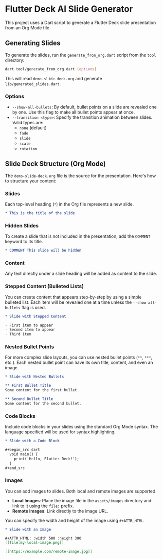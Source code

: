 # Flutter Deck AI Slide Generator

This project uses a Dart script to generate a Flutter Deck slide presentation from an Org Mode file.

## Generating Slides

To generate the slides, run the `generate_from_org.dart` script from the `tool` directory:

```bash
dart tool/generate_from_org.dart [options]
```

This will read `demo-slide-deck.org` and generate `lib/generated_slides.dart`.

### Options

- `--show-all-bullets`: By default, bullet points on a slide are revealed one by one. Use this flag to make all bullet points appear at once.
- `--transition <type>`: Specify the transition animation between slides. Valid types are:
  - `none` (default)
  - `fade`
  - `slide`
  - `scale`
  - `rotation`

## Slide Deck Structure (Org Mode)

The `demo-slide-deck.org` file is the source for the presentation. Here's how to structure your content:

### Slides

Each top-level heading (`*`) in the Org file represents a new slide.

```org
* This is the title of the slide
```

### Hidden Slides

To create a slide that is not included in the presentation, add the `COMMENT` keyword to its title.

```org
* COMMENT This slide will be hidden
```

### Content

Any text directly under a slide heading will be added as content to the slide.

### Stepped Content (Bulleted Lists)

You can create content that appears step-by-step by using a simple bulleted list. Each item will be revealed one at a time unless the `--show-all-bullets` flag is used.

```org
* Slide with Stepped Content

- First item to appear
- Second item to appear
- Third item
```

### Nested Bullet Points

For more complex slide layouts, you can use nested bullet points (`**`, `***`, etc.). Each nested bullet point can have its own title, content, and even an image.

```org
* Slide with Nested Bullets

** First Bullet Title
Some content for the first bullet.

** Second Bullet Title
Some content for the second bullet.
```

### Code Blocks

Include code blocks in your slides using the standard Org Mode syntax. The language specified will be used for syntax highlighting.

```org
* Slide with a Code Block

#+begin_src dart
  void main() {
    print('Hello, Flutter Deck!');
  }
#+end_src
```

### Images

You can add images to slides. Both local and remote images are supported.

- **Local Images**: Place the image file in the `assets/images` directory and link to it using the `file:` prefix.
- **Remote Images**: Link directly to the image URL.

You can specify the width and height of the image using `#+ATTR_HTML`.

```org
* Slide with an Image

#+ATTR_HTML: :width 500 :height 300
[[file:my-local-image.png]]

[[https://example.com/remote-image.jpg]]
```

